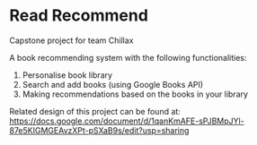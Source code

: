 # Read Recommend

Capstone project for team Chillax

A book recommending system with the following functionalities:
1. Personalise book library
2. Search and add books (using Google Books API)
3. Making recommendations based on the books in your library

Related design of this project can be found at:
https://docs.google.com/document/d/1qanKmAFE-sPJBMpJYl-87e5KIGMGEAvzXPt-pSXaB9s/edit?usp=sharing
